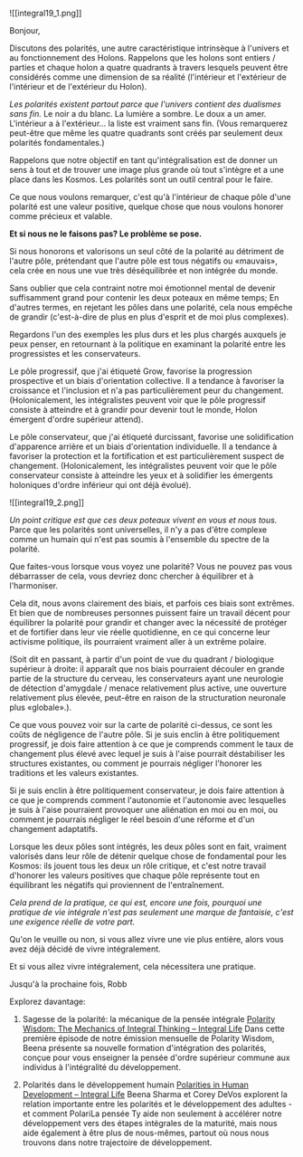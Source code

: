 
![[integral19_1.png]]

Bonjour,

Discutons des polarités, une autre caractéristique intrinsèque à l'univers et au fonctionnement des Holons. Rappelons que les holons sont entiers / parties et chaque holon a quatre quadrants à travers lesquels peuvent être considérés comme une dimension de sa réalité (l'intérieur et l'extérieur de l'intérieur et de l'extérieur du Holon).

*Les polarités existent partout parce que l'univers contient des dualismes sans fin.* Le noir a du blanc. La lumière a sombre. Le doux a un amer. L'intérieur a à l'extérieur… la liste est vraiment sans fin. (Vous remarquerez peut-être que même les quatre quadrants sont créés par seulement deux polarités fondamentales.)

Rappelons que notre objectif en tant qu'intégralisation est de donner un sens à tout et de trouver une image plus grande où tout s'intègre et a une place dans les Kosmos. Les polarités sont un outil central pour le faire.

Ce que nous voulons remarquer, c'est qu'à l'intérieur de chaque pôle d'une polarité est une valeur positive, quelque chose que nous voulons honorer comme précieux et valable.

**Et si nous ne le faisons pas? Le problème se pose.**

Si nous honorons et valorisons un seul côté de la polarité au détriment de l'autre pôle, prétendant que l'autre pôle est tous négatifs ou «mauvais», cela crée en nous une vue très déséquilibrée et non intégrée du monde.

Sans oublier que cela contraint notre moi émotionnel mental de devenir suffisamment grand pour contenir les deux poteaux en même temps; En d'autres termes, en rejetant les pôles dans une polarité, cela nous empêche de grandir (c'est-à-dire de plus en plus d'esprit et de moi plus complexes).

Regardons l'un des exemples les plus durs et les plus chargés auxquels je peux penser, en retournant à la politique en examinant la polarité entre les progressistes et les conservateurs.

Le pôle progressif, que j'ai étiqueté Grow, favorise la progression prospective et un biais d'orientation collective. Il a tendance à favoriser la croissance et l'inclusion et n'a pas particulièrement peur du changement. (Holonicalement, les intégralistes peuvent voir que le pôle progressif consiste à atteindre et à grandir pour devenir tout le monde, Holon émergent d'ordre supérieur attend).

Le pôle conservateur, que j'ai étiqueté durcissant, favorise une solidification d'apparence arrière et un biais d'orientation individuelle. Il a tendance à favoriser la protection et la fortification et est particulièrement suspect de changement. (Holonicalement, les intégralistes peuvent voir que le pôle conservateur consiste à atteindre les yeux et à solidifier les émergents holoniques d'ordre inférieur qui ont déjà évolué).

![[integral19_2.png]]

*Un point critique est que ces deux poteaux vivent en vous et nous tous.* Parce que les polarités sont universelles, il n'y a pas d'être complexe comme un humain qui n'est pas soumis à l'ensemble du spectre de la polarité.

Que faites-vous lorsque vous voyez une polarité? Vous ne pouvez pas vous débarrasser de cela, vous devriez donc chercher à équilibrer et à l'harmoniser.

Cela dit, nous avons clairement des biais, et parfois ces biais sont extrêmes. Et bien que de nombreuses personnes puissent faire un travail décent pour équilibrer la polarité pour grandir et changer avec la nécessité de protéger et de fortifier dans leur vie réelle quotidienne, en ce qui concerne leur activisme politique, ils pourraient vraiment aller à un extrême polaire.

(Soit dit en passant, à partir d'un point de vue du quadrant / biologique supérieur à droite: il apparaît que nos biais pourraient découler en grande partie de la structure du cerveau, les conservateurs ayant une neurologie de détection d'amygdale / menace relativement plus active, une ouverture relativement plus élevée, peut-être en raison de la structuration neuronale plus «globale».).

Ce que vous pouvez voir sur la carte de polarité ci-dessus, ce sont les coûts de négligence de l'autre pôle. Si je suis enclin à être politiquement progressif, je dois faire attention à ce que je comprends comment le taux de changement plus élevé avec lequel je suis à l'aise pourrait déstabiliser les structures existantes, ou comment je pourrais négliger l'honorer les traditions et les valeurs existantes.

Si je suis enclin à être politiquement conservateur, je dois faire attention à ce que je comprends comment l'autonomie et l'autonomie avec lesquelles je suis à l'aise pourraient provoquer une aliénation en moi ou en moi, ou comment je pourrais négliger le réel besoin d'une réforme et d'un changement adaptatifs.

Lorsque les deux pôles sont intégrés, les deux pôles sont en fait, vraiment valorisés dans leur rôle de détenir quelque chose de fondamental pour les Kosmos: ils jouent tous les deux un rôle critique, et c'est notre travail d'honorer les valeurs positives que chaque pôle représente tout en équilibrant les négatifs qui proviennent de l'entraînement.

*Cela prend de la pratique, ce qui est, encore une fois, pourquoi une pratique de vie intégrale n'est pas seulement une marque de fantaisie, c'est une exigence réelle de votre part.*

Qu'on le veuille ou non, si vous allez vivre une vie plus entière, alors vous avez déjà décidé de vivre intégralement.

Et si vous allez vivre intégralement, cela nécessitera une pratique.

Jusqu'à la prochaine fois,
Robb

Explorez davantage:

1. Sagesse de la polarité: la mécanique de la pensée intégrale [Polarity Wisdom: The Mechanics of Integral Thinking – Integral Life](https://integrallife.us14.list-manage.com/track/click?u=a5c598fc4dd1ba5f76945fdc6&id=15e449bf06&e=260ca26db4)
Dans cette première épisode de notre émission mensuelle de Polarity Wisdom, Beena présente sa nouvelle formation d'intégration des polarités, conçue pour vous enseigner la pensée d'ordre supérieur commune aux individus à l'intégralité du développement.

2. Polarités dans le développement humain [Polarities in Human Development – Integral Life](https://integrallife.us14.list-manage.com/track/click?u=a5c598fc4dd1ba5f76945fdc6&id=3be62d28ca&e=260ca26db4)
Beena Sharma et Corey DeVos explorent la relation importante entre les polarités et le développement des adultes - et comment PolariLa pensée Ty aide non seulement à accélérer notre développement vers des étapes intégrales de la maturité, mais nous aide également à être plus de nous-mêmes, partout où nous nous trouvons dans notre trajectoire de développement.